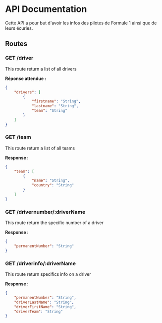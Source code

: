 # API Documentation

Cette API a pour but d'avoir les infos des pilotes de Formule 1 ainsi que de leurs écuries.

## Routes

### GET /driver

This route return a list of all drivers

**Réponse attendue :**

```json
{
    "drivers": [
        {
            "firstname": "String",
            "lastname": "String",
            "team": "String"
        }
    ]
}
```

### GET /team

This route return a list of all teams

**Response :**

```json
{
    "team": [
        {
            "name": "String",
            "country": "String"
        }
    ]
}
```

### GET /drivernumber/:driverName

This route return the specific number of a driver

**Response :**

```json
{
    "permanentNumber": "String"
}
```

### GET /driverinfo/:driverName

This route return specifics info on a driver

**Response :**

```json
{
    "permanentNumber": "String",
    "driverLastName": "String",
    "driverFirstName": "String",
    "driverTeam": "String"
}
```